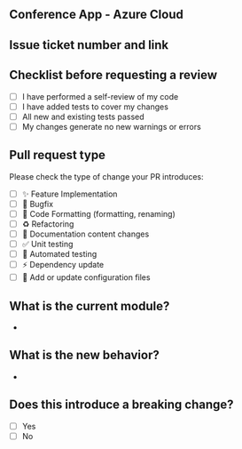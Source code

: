 ## Conference App - Azure Cloud

## Issue ticket number and link


## Checklist before requesting a review
- [ ] I have performed a self-review of my code
- [ ] I have added tests to cover my changes
- [ ] All new and existing tests passed
- [ ] My changes generate no new warnings or errors

## Pull request type

<!-- Please do not submit updates to dependencies unless it fixes an issue. -->

<!-- Please try to limit your pull request to one type, submit multiple pull requests if needed. -->

Please check the type of change your PR introduces:

- [ ] :sparkles: Feature Implementation
- [ ] :bug: Bugfix
- [ ] :art: Code Formatting (formatting, renaming)
- [ ] :recycle: Refactoring
- [ ] :pencil: Documentation content changes
- [ ] :white_check_mark: Unit testing
- [ ] :hammer: Automated testing
- [ ] :zap:  Dependency update
- [ ] :wrench: Add or update configuration files

## What is the current module?

<!-- Please describe the current behavior that you are modifying, or link to a relevant issue. -->

-

## What is the new behavior?

<!-- Please describe the behavior or changes that are being added by this PR. -->

-

## Does this introduce a breaking change?

- [ ] Yes
- [ ] No